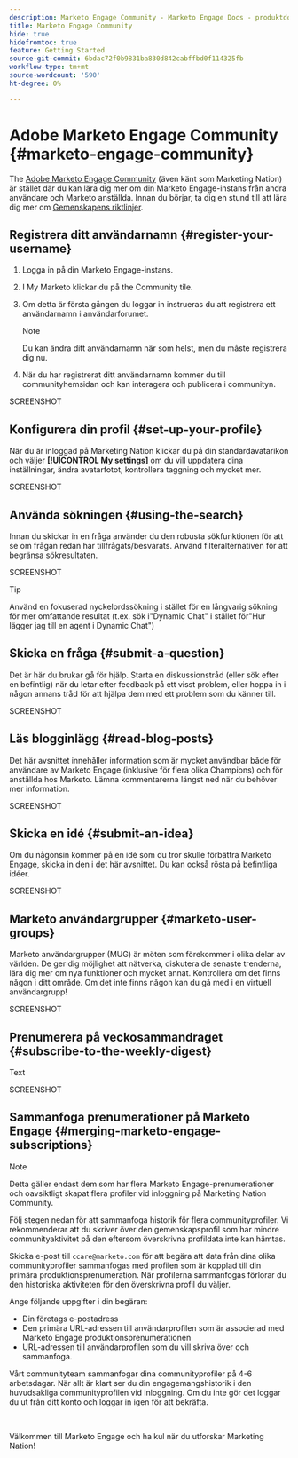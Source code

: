 ```yaml
---
description: Marketo Engage Community - Marketo Engage Docs - produktdokumentation
title: Marketo Engage Community
hide: true
hidefromtoc: true
feature: Getting Started
source-git-commit: 6bdac72f0b9831ba830d842cabffbd0f114325fb
workflow-type: tm+mt
source-wordcount: '590'
ht-degree: 0%

---
```


# Adobe Marketo Engage Community {#marketo-engage-community}

The [Adobe Marketo Engage Community](https://nation.marketo.com/) (även känt som Marketing Nation) är stället där du kan lära dig mer om din Marketo Engage-instans från andra användare och Marketo anställda. Innan du börjar, ta dig en stund till att lära dig mer om [Gemenskapens riktlinjer](https://nation.marketo.com/t5/community-guidelines/ct-p/community-guidelines).

## Registrera ditt användarnamn {#register-your-username}

1. Logga in på din Marketo Engage-instans.

1. I My Marketo klickar du på the Community tile.

1. Om detta är första gången du loggar in instrueras du att registrera ett användarnamn i användarforumet.

   >[!NOTE]
   >
   >Du kan ändra ditt användarnamn när som helst, men du måste registrera dig nu.

1. När du har registrerat ditt användarnamn kommer du till communityhemsidan och kan interagera och publicera i communityn.

SCREENSHOT

## Konfigurera din profil {#set-up-your-profile}

När du är inloggad på Marketing Nation klickar du på din standardavatarikon och väljer **[!UICONTROL My settings]** om du vill uppdatera dina inställningar, ändra avatarfotot, kontrollera taggning och mycket mer.

SCREENSHOT

## Använda sökningen {#using-the-search}

Innan du skickar in en fråga använder du den robusta sökfunktionen för att se om frågan redan har tillfrågats/besvarats. Använd filteralternativen för att begränsa sökresultaten.

SCREENSHOT

>[!TIP]
>
>Använd en fokuserad nyckelordssökning i stället för en långvarig sökning för mer omfattande resultat (t.ex. sök i&quot;Dynamic Chat&quot; i stället för&quot;Hur lägger jag till en agent i Dynamic Chat&quot;)

## Skicka en fråga {#submit-a-question}

Det är här du brukar gå för hjälp. Starta en diskussionstråd (eller sök efter en befintlig) när du letar efter feedback på ett visst problem, eller hoppa in i någon annans tråd för att hjälpa dem med ett problem som du känner till.

SCREENSHOT

## Läs blogginlägg {#read-blog-posts}

Det här avsnittet innehåller information som är mycket användbar både för användare av Marketo Engage (inklusive för flera olika Champions) och för anställda hos Marketo. Lämna kommentarerna längst ned när du behöver mer information.

SCREENSHOT

## Skicka en idé {#submit-an-idea}

Om du någonsin kommer på en idé som du tror skulle förbättra Marketo Engage, skicka in den i det här avsnittet. Du kan också rösta på befintliga idéer.

SCREENSHOT

## Marketo användargrupper {#marketo-user-groups}

Marketo användargrupper (MUG) är möten som förekommer i olika delar av världen. De ger dig möjlighet att nätverka, diskutera de senaste trenderna, lära dig mer om nya funktioner och mycket annat. Kontrollera om det finns någon i ditt område. Om det inte finns någon kan du gå med i en virtuell användargrupp!

SCREENSHOT

## Prenumerera på veckosammandraget {#subscribe-to-the-weekly-digest}

Text

SCREENSHOT

## Sammanfoga prenumerationer på Marketo Engage {#merging-marketo-engage-subscriptions}

>[!NOTE]
>
>Detta gäller endast dem som har flera Marketo Engage-prenumerationer och oavsiktligt skapat flera profiler vid inloggning på Marketing Nation Community.

Följ stegen nedan för att sammanfoga historik för flera communityprofiler. Vi rekommenderar att du skriver över den gemenskapsprofil som har mindre communityaktivitet på den eftersom överskrivna profildata inte kan hämtas.

Skicka e-post till `ccare@marketo.com` för att begära att data från dina olika communityprofiler sammanfogas med profilen som är kopplad till din primära produktionsprenumeration. När profilerna sammanfogas förlorar du den historiska aktiviteten för den överskrivna profil du väljer.

Ange följande uppgifter i din begäran:

* Din företags e-postadress
* Den primära URL-adressen till användarprofilen som är associerad med Marketo Engage produktionsprenumerationen
* URL-adressen till användarprofilen som du vill skriva över och sammanfoga.

Vårt communityteam sammanfogar dina communityprofiler på 4-6 arbetsdagar. När allt är klart ser du din engagemangshistorik i den huvudsakliga communityprofilen vid inloggning. Om du inte gör det loggar du ut från ditt konto och loggar in igen för att bekräfta.

<br>

Välkommen till Marketo Engage och ha kul när du utforskar Marketing Nation!
